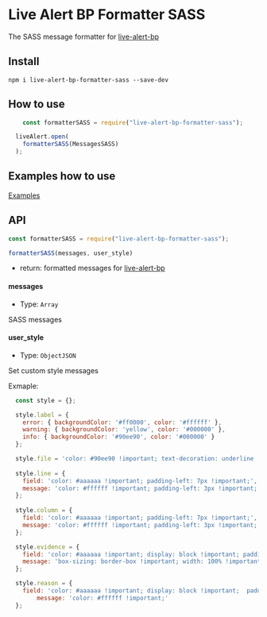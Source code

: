 # Live Alert BP Formatter SASS

The SASS message formatter for [live-alert-bp](https://github.com/semiromid/live-alert-bp)


##  Install
```shell
npm i live-alert-bp-formatter-sass --save-dev
```

## How to use

```javascript
	const formatterSASS = require("live-alert-bp-formatter-sass");

  liveAlert.open(
    formatterSASS(MessagesSASS)
  );
```

## Examples how to use

[Examples](https://github.com/semiromid/live-alert-bp#examples)

## API

```javascript
const formatterSASS = require("live-alert-bp-formatter-sass");

formatterSASS(messages, user_style)
```

* return: formatted messages for [live-alert-bp](https://github.com/semiromid/live-alert-bp)

#### messages
* Type: `Array`

SASS messages

#### user_style
* Type: `ObjectJSON`

Set custom style messages

Exmaple:
```javascript
  const style = {};	

  style.label = {
	error: { backgroundColor: '#ff0000', color: '#ffffff' },
	warning: { backgroundColor: 'yellow', color: '#000000' },
	info: { backgroundColor: '#90ee90', color: '#000000' }
  };

  style.file = 'color: #90ee90 !important; text-decoration: underline !important;';
	
  style.line = {
	field: 'color: #aaaaaa !important; padding-left: 7px !important;', 
	message: 'color: #ffffff !important; padding-left: 3px !important;'
  };
	
  style.column = {
	field: 'color: #aaaaaa !important; padding-left: 7px !important;', 
	message: 'color: #ffffff !important; padding-left: 3px !important;'
  };

  style.evidence = {
	field: 'color: #aaaaaa !important; display: block !important; padding-bottom: 8px !important;', 
	message: 'box-sizing: border-box !important; width: 100% !important; overflow-x: auto !important; color: #ffffff !important; display: inline-block !important; border: dashed 1px #b9b9b9 !important; padding: 20px !important;'
  };

  style.reason = {
	field: 'color: #aaaaaa !important; display: block !important;  padding-top: 3px !important;', 
		message: 'color: #ffffff !important;'
  };	
```
